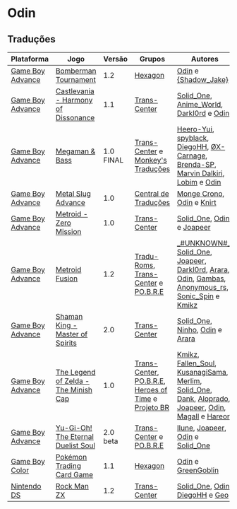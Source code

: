 # Odin

## Traduções

| Plataforma | Jogo | Versão | Grupos | Autores |
| ----------- | ----------- | ----------- | ----------- | ----------- |
| [Game Boy Advance](../../traducoes/game-boy-advance/) | [Bomberman Tournament](../../traducoes/game-boy-advance/bomberman-tournament_odin-shadow_jake/) | 1.2 | [Hexagon](../../grupos/hexagon/) | [Odin](../../autores/odin/) e [\{Shadow\_Jake\}](../../autores/shadow_jake/) |
| [Game Boy Advance](../../traducoes/game-boy-advance/) | [Castlevania - Harmony of Dissonance](../../traducoes/game-boy-advance/castlevania-harmony-of-dissonance_solid_one-et-al/) | 1.1 | [Trans\-Center](../../grupos/trans-center/) | [Solid\_One](../../autores/solid_one/), [Anime\_World](../../autores/anime_world/), [Darkl0rd](../../autores/darkl0rd/) e [Odin](../../autores/odin/) |
| [Game Boy Advance](../../traducoes/game-boy-advance/) | [Megaman &amp; Bass](../../traducoes/game-boy-advance/megaman-bass_heero-yui-et-al/) | 1.0 FINAL | [Trans\-Center](../../grupos/trans-center/) e [Monkey's Traduções](../../grupos/monkeys-traducoes/) | [Heero\-Yui](../../autores/heero-yui/), [spyblack](../../autores/spyblack/), [DiegoHH](../../autores/diegohh/), [ØX\-Carnage](../../autores/x-carnage/), [Brenda\-SP](../../autores/brenda-sp/), [Marvin Dalkiri](../../autores/marvin-dalkiri/), [Lobim](../../autores/lobim/) e [Odin](../../autores/odin/) |
| [Game Boy Advance](../../traducoes/game-boy-advance/) | [Metal Slug Advance](../../traducoes/game-boy-advance/metal-slug-advance_monge-crono-odin-knirt/) | 1.0 | [Central de Traduções](../../grupos/central-de-traducoes/) | [Monge Crono](../../autores/monge-crono/), [Odin](../../autores/odin/) e [Knirt](../../autores/knirt/) |
| [Game Boy Advance](../../traducoes/game-boy-advance/) | [Metroid - Zero Mission](../../traducoes/game-boy-advance/metroid-zero-mission_solid_one-odin-joapeer/) | 1.0 | [Trans\-Center](../../grupos/trans-center/) | [Solid\_One](../../autores/solid_one/), [Odin](../../autores/odin/) e [Joapeer](../../autores/joapeer/) |
| [Game Boy Advance](../../traducoes/game-boy-advance/) | [Metroid Fusion](../../traducoes/game-boy-advance/metroid-fusion__unknown_-et-al/) | 1.2 | [Tradu\-Roms](../../grupos/tradu-roms/), [Trans\-Center](../../grupos/trans-center/) e [PO\.B\.R\.E](../../grupos/pobre/) | [\_\#UNKNOWN\#\_](../../autores/unknown/), [Solid\_One](../../autores/solid_one/), [Joapeer](../../autores/joapeer/), [Darkl0rd](../../autores/darkl0rd/), [Arara](../../autores/arara/), [Odin](../../autores/odin/), [Gambas](../../autores/gambas/), [Anonymous\_rs](../../autores/anonymous_rs/), [Sonic\_Spin](../../autores/sonic_spin/) e [Kmikz](../../autores/kmikz/) |
| [Game Boy Advance](../../traducoes/game-boy-advance/) | [Shaman King - Master of Spirits](../../traducoes/game-boy-advance/shaman-king-master-of-spirits_solid_one-et-al/) | 2.0 | [Trans\-Center](../../grupos/trans-center/) | [Solid\_One](../../autores/solid_one/), [Ninho](../../autores/ninho/), [Odin](../../autores/odin/) e [Arara](../../autores/arara/) |
| [Game Boy Advance](../../traducoes/game-boy-advance/) | [The Legend of Zelda - The Minish Cap](../../traducoes/game-boy-advance/the-legend-of-zelda-the-minish-cap_kmikz-et-al/) | 1.0 | [Trans\-Center](../../grupos/trans-center/), [PO\.B\.R\.E](../../grupos/pobre/), [Heroes of Time](../../grupos/heroes-of-time/) e [Projeto BR](../../grupos/projeto-br/) | [Kmikz](../../autores/kmikz/), [Fallen\_Soul](../../autores/fallen_soul/), [KusanagiSama](../../autores/kusanagisama/), [Merlim](../../autores/merlim/), [Solid\_One](../../autores/solid_one/), [Dank](../../autores/dank/), [Aloprado](../../autores/aloprado/), [Joapeer](../../autores/joapeer/), [Odin](../../autores/odin/), [Magall](../../autores/magall/) e [Hareon](../../autores/hareon/) |
| [Game Boy Advance](../../traducoes/game-boy-advance/) | [Yu-Gi-Oh! The Eternal Duelist Soul](../../traducoes/game-boy-advance/yu-gi-oh-the-eternal-duelist-soul_ilune-et-al/) | 2.0 beta | [Trans\-Center](../../grupos/trans-center/) e [PO\.B\.R\.E](../../grupos/pobre/) | [Ilune](../../autores/ilune/), [Joapeer](../../autores/joapeer/), [Odin](../../autores/odin/) e [Solid\_One](../../autores/solid_one/) |
| [Game Boy Color](../../traducoes/game-boy-color/) | [Pokémon Trading Card Game](../../traducoes/game-boy-color/pokemon-trading-card-game_odin-greengoblin/) | 1.1 | [Hexagon](../../grupos/hexagon/) | [Odin](../../autores/odin/) e [GreenGoblin](../../autores/greengoblin/) |
| [Nintendo DS](../../traducoes/nintendo-ds/) | [Rock Man ZX](../../traducoes/nintendo-ds/rock-man-zx_solid_one-et-al/) | 1.2 | [Trans\-Center](../../grupos/trans-center/) | [Solid\_One](../../autores/solid_one/), [Odin](../../autores/odin/), [DiegoHH](../../autores/diegohh/) e [Geo](../../autores/geo/) |